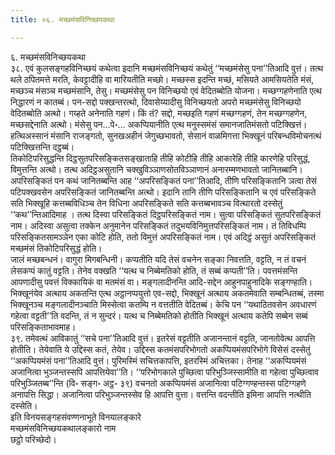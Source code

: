 ```yaml
---
title: ०६. मच्छमंसविनिच्छयकथा

---
```

६. मच्छमंसविनिच्छयकथा  
३८. एवं कुलसङ्गहविनिच्छयं कथेत्वा इदानि मच्छमंसविनिच्छयं कथेतुं ‘‘मच्छमंसेसु पना’’तिआदि वुत्तं। तत्थ थले ठपितमत्ते मरति, केवट्टादीहि वा मारियतीति मच्छो। मच्छस्स इदन्ति मच्छं, मसियते आमसियतेति मंसं, मच्छञ्च मंसञ्च मच्छमंसानि, तेसु। मच्छमंसेसु पन विनिच्छयो एवं वेदितब्बोति योजना। मच्छग्गहणेनाति एत्थ निद्धारणं न कातब्बं। पन-सद्दो पक्खन्तरत्थो, दिवासेय्यादीसु विनिच्छयतो अपरो मच्छमंसेसु विनिच्छयो वेदितब्बोति अत्थो। गय्हते अनेनाति गहणं। किं तं? सद्दो, मच्छइति गहणं मच्छग्गहणं, तेन मच्छग्गहणेन, मच्छसद्देनाति अत्थो। मंसेसु पन…पे॰… अकप्पियानीति एत्थ मनुस्समंसं समानजातिमंसतो पटिक्खित्तं। हत्थिअस्सानं मंसानि राजङ्गतो, सुनखअहीनं जेगुच्छभावतो, सेसानं वाळमिगत्ता भिक्खूनं परिबन्धविमोचनत्थं पटिक्खित्तन्ति दट्ठब्बं।  
तिकोटिपरिसुद्धन्ति दिट्ठसुतपरिसङ्कितसङ्खाताहि तीहि कोटीहि तीहि आकारेहि तीहि कारणेहि परिसुद्धं, विमुत्तन्ति अत्थो। तत्थ अदिट्ठअसुतानि चक्खुविञ्ञाणसोतविञ्ञाणानं अनारम्मणभावतो जानितब्बानि। अपरिसङ्कितं पन कथं जानितब्बन्ति आह ‘‘अपरिसङ्कितं पना’’तिआदि, तीणि परिसङ्कितानि ञत्वा तेसं पटिपक्खवसेन अपरिसङ्कितं जानितब्बन्ति अत्थो। इदानि तानि तीणि परिसङ्कितानि च एवं परिसङ्किते सति भिक्खूहि कत्तब्बविधिञ्च तेन विधिना अपरिसङ्किते सति कत्तब्बभावञ्च वित्थारतो दस्सेतुं ‘‘कथ’’न्तिआदिमाह । तत्थ दिस्वा परिसङ्कितं दिट्ठपरिसङ्कितं नाम। सुत्वा परिसङ्कितं सुतपरिसङ्कितं नाम। अदिस्वा असुत्वा तक्केन अनुमानेन परिसङ्कितं तदुभयविनिमुत्तपरिसङ्कितं नाम। तं तिविधम्पि परिसङ्कितसामञ्ञेन एका कोटि होति, ततो विमुत्तं अपरिसङ्कितं नाम। एवं अदिट्ठं असुतं अपरिसङ्कितं मच्छमंसं तिकोटिपरिसुद्धं होति।  
जालं मच्छबन्धनं। वागुरा मिगबन्धिनी। कप्पतीति यदि तेसं वचनेन सङ्का निवत्तति, वट्टति, न तं वचनं लेसकप्पं कातुं वट्टति। तेनेव वक्खति ‘‘यत्थ च निब्बेमतिको होति, तं सब्बं कप्पती’’ति। पवत्तमंसन्ति आपणादीसु पवत्तं विक्कायिकं वा मतमंसं वा। मङ्गलादीनन्ति आदि-सद्देन आहुनपाहुनादिके सङ्गण्हाति। भिक्खूनंयेव अत्थाय अकतन्ति एत्थ अट्ठानप्पयुत्तो एव-सद्दो, भिक्खूनं अत्थाय अकतमेवाति सम्बन्धितब्बं, तस्मा भिक्खूनञ्च मङ्गलादीनञ्चाति मिस्सेत्वा कतम्पि न वत्ततीति वेदितब्बं। केचि पन ‘‘यथाठितवसेन अवधारणं गहेत्वा वट्टती’’ति वदन्ति, तं न सुन्दरं। यत्थ च निब्बेमतिको होतीति भिक्खूनं अत्थाय कतेपि सब्बेन सब्बं परिसङ्किताभावमाह।  
३९. तमेवत्थं आविकातुं ‘‘सचे पना’’तिआदि वुत्तं। इतरेसं वट्टतीति अजानन्तानं वट्टति, जानतोवेत्थ आपत्ति होतीति। तेयेवाति ये उद्दिस्स कतं, तेयेव। उद्दिस्स कतमंसपरिभोगतो अकप्पियमंसपरिभोगे विसेसं दस्सेतुं ‘‘अकप्पियमंसं पना’’तिआदि वुत्तं। पुरिमस्मिं सचित्तकापत्ति, इतरस्मिं अचित्तका। तेनाह ‘‘अकप्पियमंसं अजानित्वा भुञ्जन्तस्सपि आपत्तियेवा’’ति। ‘‘परिभोगकाले पुच्छित्वा परिभुञ्जिस्सामीति वा गहेत्वा पुच्छित्वाव परिभुञ्जितब्ब’’न्ति (वि॰ सङ्ग॰ अट्ठ॰ ३९) वचनतो अकप्पियमंसं अजानित्वा पटिग्गण्हन्तस्स पटिग्गहणे अनापत्ति सिद्धा। अजानित्वा परिभुञ्जन्तस्सेव हि आपत्ति वुत्ता। वत्तन्ति वदन्तीति इमिना आपत्ति नत्थीति दस्सेति।  
इति विनयसङ्गहसंवण्णनाभूते विनयालङ्कारे  
मच्छमंसविनिच्छयकथालङ्कारो नाम  
छट्ठो परिच्छेदो।  